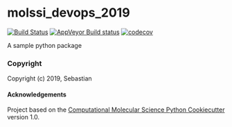 molssi_devops_2019
==============================
[//]: # (Badges)
[![Build Status](https://travis-ci.org/sjrl/molssi_devops_2019_V2.svg?branch=master)](https://travis-ci.org/sjrl/molssi_devops_2019_V2)
[![AppVeyor Build status](https://ci.appveyor.com/api/projects/status/dkn0xxwthr8wnvnf?svg=true)](https://ci.appveyor.com/project/sjrl/molssi-devops-2019-v2)
[![codecov](https://codecov.io/gh/sjrl/molssi_devops_2019_V2/branch/master/graph/badge.svg)](https://codecov.io/gh/sjrl/molssi_devops_2019_V2)

A sample python package

### Copyright

Copyright (c) 2019, Sebastian


#### Acknowledgements
 
Project based on the 
[Computational Molecular Science Python Cookiecutter](https://github.com/molssi/cookiecutter-cms) version 1.0.
